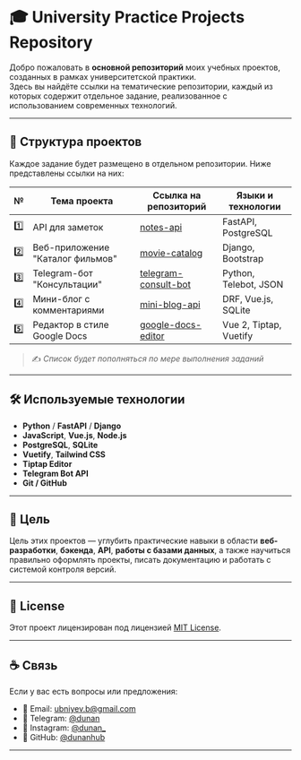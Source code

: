 # 🎓 University Practice Projects Repository

Добро пожаловать в **основной репозиторий** моих учебных проектов, созданных в рамках университетской практики.  
Здесь вы найдёте ссылки на тематические репозитории, каждый из которых содержит отдельное задание, реализованное с использованием современных технологий.

---

## 📂 Структура проектов

Каждое задание будет размещено в отдельном репозитории. Ниже представлены ссылки на них:

| №   | Тема проекта                      | Ссылка на репозиторий                               | Языки и технологии         |
|-----|-----------------------------------|-----------------------------------------------------|----------------------------|
| 1️⃣ | API для заметок                   | [notes-api](https://github.com/твой-логин/notes-api) | FastAPI, PostgreSQL       |
| 2️⃣ | Веб-приложение "Каталог фильмов" | [movie-catalog](https://github.com/твой-логин/movie-catalog) | Django, Bootstrap         |
| 3️⃣ | Telegram-бот "Консультации"      | [telegram-consult-bot](https://github.com/твой-логин/telegram-consult-bot) | Python, Telebot, JSON     |
| 4️⃣ | Мини-блог с комментариями        | [mini-blog-api](https://github.com/твой-логин/mini-blog-api) | DRF, Vue.js, SQLite       |
| 5️⃣ | Редактор в стиле Google Docs     | [google-docs-editor](https://github.com/твой-логин/google-docs-editor) | Vue 2, Tiptap, Vuetify    |

> ✍️ *Список будет пополняться по мере выполнения заданий*

---

## 🛠 Используемые технологии

- **Python** / **FastAPI** / **Django**
- **JavaScript**, **Vue.js**, **Node.js**
- **PostgreSQL**, **SQLite**
- **Vuetify**, **Tailwind CSS**
- **Tiptap Editor**
- **Telegram Bot API**
- **Git / GitHub**

---

## 🧠 Цель

Цель этих проектов — углубить практические навыки в области **веб-разработки**, **бэкенда**, **API**, **работы с базами данных**, а также научиться правильно оформлять проекты, писать документацию и работать с системой контроля версий.

---

## 📜 License

Этот проект лицензирован под лицензией [MIT License](LICENSE).

---

## ☕ Связь

Если у вас есть вопросы или предложения:
- 📧 Email: [ubniyev.b@gmail.com](mailto:ubniyev.b@gmail.com)
- 📱 Telegram: [@dunan](https://t.me/dunanb)
- 📱 Instagram: [@dunan_](https://www.instagram.com/d.unan_/)
- 💼 GitHub: [@dunanhub](https://github.com/dunanhub)

---
